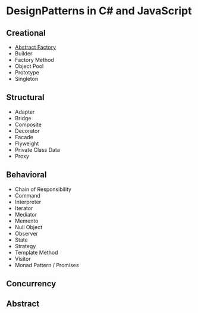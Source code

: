 # DesignPatterns in C# and JavaScript

## Creational

- [Abstract Factory](#abstract)
- Builder
- Factory Method
- Object Pool
- Prototype
- Singleton

## Structural

- Adapter
- Bridge
- Composite
- Decorator
- Facade
- Flyweight
- Private Class Data
- Proxy

## Behavioral

- Chain of Responsibility
- Command
- Interpreter
- Iterator
- Mediator
- Memento
- Null Object
- Observer
- State
- Strategy
- Template Method
- Visitor
- Monad Pattern / Promises

## Concurrency

## Abstract
